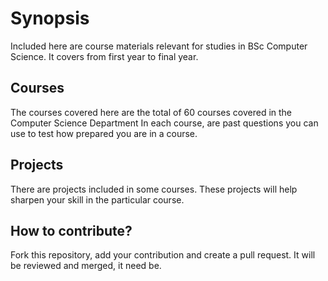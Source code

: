 # Synopsis
Included here are course materials relevant for studies in BSc Computer Science.
It covers from first year to final year.

## Courses
The courses covered here are the total of 60 courses covered in the Computer Science Department
In each course, are past questions you can use to test how prepared you are in a course.

## Projects
There are projects included in some courses. These projects will help sharpen your skill in the
particular course.

## How to contribute?
Fork this repository, add your contribution and create a pull request. It will be reviewed and merged, it need be.
